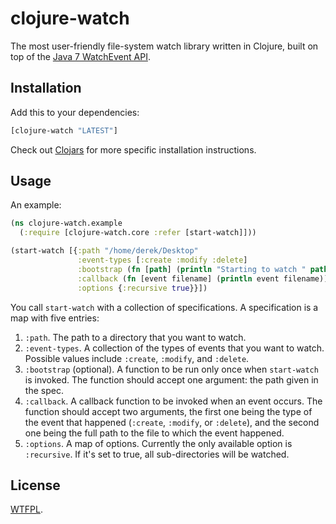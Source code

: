 # clojure-watch

The most user-friendly file-system watch library written in Clojure, built on top of the [Java 7 WatchEvent API](http://docs.oracle.com/javase/tutorial/essential/io/notification.html).

## Installation

Add this to your dependencies:

```clojure
[clojure-watch "LATEST"]
```

Check out [Clojars](https://clojars.org/clojure-watch) for more specific installation instructions. 

## Usage

An example:

```clojure
(ns clojure-watch.example
  (:require [clojure-watch.core :refer [start-watch]]))

(start-watch [{:path "/home/derek/Desktop"
               :event-types [:create :modify :delete]
               :bootstrap (fn [path] (println "Starting to watch " path))
               :callback (fn [event filename] (println event filename))
               :options {:recursive true}}])
```

You call `start-watch` with a collection of specifications.  A specification is a map with five entries:

1. `:path`.  The path to a directory that you want to watch.
2. `:event-types`.  A collection of the types of events that you want to watch.  Possible values include `:create`, `:modify`, and `:delete`.
3. `:bootstrap` (optional).  A function to be run only once when `start-watch` is invoked.  The function should accept one argument: the path given in the spec.
4. `:callback`.  A callback function to be invoked when an event occurs.  The function should accept two arguments, the first one being the type of the event that happened (`:create`, `:modify`, or `:delete`), and the second one being the full path to the file to which the event happened.
5. `:options`.  A map of options.  Currently the only available option is `:recursive`.  If it's set to true, all sub-directories will be watched.

## License

[WTFPL](http://www.wtfpl.net/).
